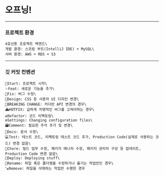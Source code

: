 # 오프닝!
___
### 프로젝트 환경

    4호선톤 프로젝트 백엔드\
    개발 환경: 스프링 부트(IntelliJ IDE) + MySQL\
    서버 환경: AWS + RDS + S3
___
### 깃 커밋 컨벤션
    
    🎉Start: 프로젝트 시작\
    ✨Feat: 새로운 기능을 추가\
    🐛Fix: 버그 수정\
    🎨Design: CSS 등 사용자 UI 디자인 변경\
    🚨BREAKING CHANGE: 커다란 API 변경의 경우\
    🚑HOTFIX: 급하게 치명적인 버그를 고쳐야하는 경우\
    ♻️Refactor: 코드 리팩토링\
    ⚙️Settings: Changing configuration files\
    🗃️Comment: 필요한 주석 추가 및 변경\
    📝Docs: 문서 수정\
    💻Test: 테스트 코드, 리펙토링 테스트 코드 추가, Production Code(실제로 사용하는 코드) 변경 없음\
    🔧Chore: 빌드 업무 수정, 패키지 매니저 수정, 패키지 관리자 구성 등 업데이트, Production Code 변경 없음\
    🚀Deploy: Deploying stuff\
    🔄️Rename: 파일 혹은 폴더명을 수정하거나 옮기는 작업만인 경우\
    🪚Remove: 파일을 삭제하는 작업만 수행한 경우